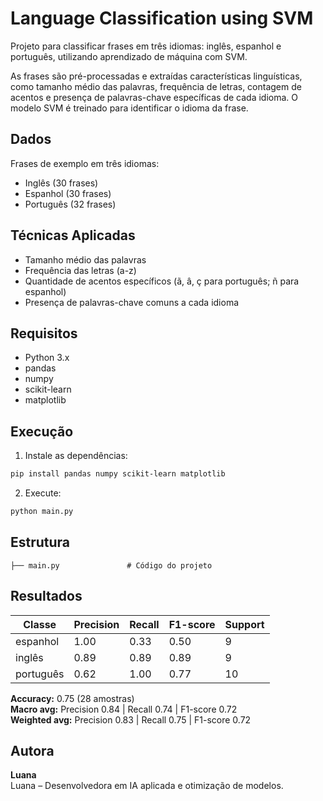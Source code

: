 # Language Classification using SVM

Projeto para classificar frases em três idiomas: inglês, espanhol e português, utilizando aprendizado de máquina com SVM.

As frases são pré-processadas e extraídas características linguísticas, como tamanho médio das palavras, frequência de letras, contagem de acentos e presença de palavras-chave específicas de cada idioma. O modelo SVM é treinado para identificar o idioma da frase.

## Dados

Frases de exemplo em três idiomas:

- Inglês (30 frases)  
- Espanhol (30 frases)  
- Português (32 frases)  

## Técnicas Aplicadas

- Tamanho médio das palavras  
- Frequência das letras (a-z)  
- Quantidade de acentos específicos (ã, â, ç para português; ñ para espanhol)  
- Presença de palavras-chave comuns a cada idioma  

## Requisitos

- Python 3.x  
- pandas  
- numpy  
- scikit-learn  
- matplotlib  

## Execução

1. Instale as dependências:

```bash
pip install pandas numpy scikit-learn matplotlib
```
2. Execute:

```bash
python main.py
```
## Estrutura

```
├── main.py               # Código do projeto
```

## Resultados

| Classe     | Precision | Recall | F1-score | Support |
|------------|-----------|--------|----------|---------|
| espanhol   | 1.00      | 0.33   | 0.50     | 9       |
| inglês     | 0.89      | 0.89   | 0.89     | 9       |
| português  | 0.62      | 1.00   | 0.77     | 10      |

**Accuracy:** 0.75 (28 amostras)  
**Macro avg:** Precision 0.84 | Recall 0.74 | F1-score 0.72  
**Weighted avg:** Precision 0.83 | Recall 0.75 | F1-score 0.72  

## Autora

**Luana**  
Luana – Desenvolvedora em IA aplicada e otimização de modelos.
